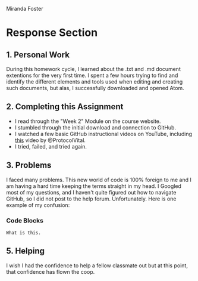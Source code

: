 Miranda Foster

# Response Section 

## 1. Personal Work
During this homework cycle, I learned about the .txt and .md document extentions for the very first time. I spent a few hours trying to find and identify the different elements and tools used when editing and creating such documents, but alas, I successfully downloaded and opened Atom.
## 2. Completing this Assignment
* I read through the "Week 2" Module on the course website.
* I stumbled through the initial download and connection to GitHub.
* I watched a few basic GitHub instructional videos on YouTube, including [this](https://www.youtube.com/watch?v=rVNFPj9jtb0) video by @ProtocolVital. 
* I tried, failed, and tried again.
## 3. Problems
I faced many problems. This new world of code is 100% foreign to me and I am having a hard time keeping the terms straight in my head. I Googled most of my questions, and I haven't quite figured out how to navigate GitHub, so I did not post to the help forum. Unfortunately. 
Here is one example of my confusion: 
### Code Blocks 
```
What is this.
```
## 5. Helping
I wish I had the confidence to help a fellow classmate out but at this point, that confidence has flown the coop. 
